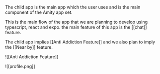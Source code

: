 The child app is the main app which the user uses and is the main component of the Amity app set.

This is the main flow of the app that we are planning to develop using typescript, react and expo.
the main feature of this app is the [[chat]] feature.

The child app implies [[Anti Addiction Feature]] and we also plan to imply the [[Near by]] feature.

![[Anti Addiction Feature]]





![[profile.png]]